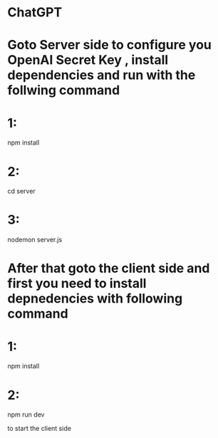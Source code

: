 # ChatGPT
# Goto Server side to configure you OpenAI Secret Key , install dependencies and  run with the follwing command
# 1:
 npm install

# 2:
 cd server

# 3:
 nodemon server.js

# After that goto the client side and first you need to install depnedencies with following command
# 1:
npm install

# 2:
 npm run dev

to start the client side 
